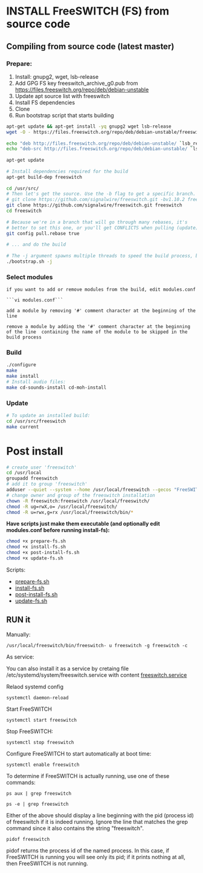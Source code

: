 # INSTALL FreeSWITCH (FS) from source code

## Compiling from source code (latest master) 

### Prepare:

1. Install: gnupg2, wget, lsb-release
2. Add GPG FS key freeswitch_archive_g0.pub from
 https://files.freeswitch.org/repo/deb/debian-unstable
3. Update apt source list with freeswitch
4. Install FS dependencies
5. Clone
6. Run bootstrap script that starts building 


```bash
apt-get update && apt-get install -yq gnupg2 wget lsb-release
wget -O - https://files.freeswitch.org/repo/deb/debian-unstable/freeswitch_archive_g0.pub | apt-key add -
 
echo "deb http://files.freeswitch.org/repo/deb/debian-unstable/ `lsb_release -sc` main" > /etc/apt/sources.list.d/freeswitch.list
echo "deb-src http://files.freeswitch.org/repo/deb/debian-unstable/ `lsb_release -sc` main" >> /etc/apt/sources.list.d/freeswitch.list
 
apt-get update
 
# Install dependencies required for the build
apt-get build-dep freeswitch
 
cd /usr/src/
# Then let's get the source. Use the -b flag to get a specific branch. For example:
# git clone https://github.com/signalwire/freeswitch.git -bv1.10.2 freeswitch
git clone https://github.com/signalwire/freeswitch.git freeswitch
cd freeswitch
 
# Because we're in a branch that will go through many rebases, it's
# better to set this one, or you'll get CONFLICTS when pulling (update).
git config pull.rebase true
 
# ... and do the build
 
# The -j argument spawns multiple threads to speed the build process, but causes trouble on some systems
./bootstrap.sh -j
```

### Select modules

    if you want to add or remove modules from the build, edit modules.conf
    
    ```vi modules.conf```
    
    add a module by removing '#' comment character at the beginning of the line
    
    remove a module by adding the '#' comment character at the beginning of the line  containing the name of the module to be skipped in the build process

 
### Build

 ```bash
./configure
make
make install
# Install audio files:
make cd-sounds-install cd-moh-install
```

### Update

```bash
# To update an installed build:
cd /usr/src/freeswitch
make current
```

# Post install

```bash
# create user 'freeswitch'
cd /usr/local
groupadd freeswitch
# add it to group 'freeswitch'
adduser --quiet --system --home /usr/local/freeswitch --gecos "FreeSWITCH open source softswitch" --ingroup freeswitch freeswitch --disabled-password
# change owner and group of the freeswitch installation
chown -R freeswitch:freeswitch /usr/local/freeswitch/
chmod -R ug=rwX,o= /usr/local/freeswitch/
chmod -R u=rwx,g=rx /usr/local/freeswitch/bin/*
```



**Have scripts just make them executable (and optionally edit modules.conf before running install-fs):**

```bash
chmod +x prepare-fs.sh 
chmod +x install-fs.sh 
chmod +x post-install-fs.sh 
chmod +x update-fs.sh 
```

Scripts:

- [prepare-fs.sh](src/install/ubuntu-scripts/prepare-fs.sh)
- [install-fs.sh](src/install/ubuntu-scripts/install-fs.sh)
- [post-install-fs.sh](src/install/ubuntu-scripts/post-install-fs.sh)
- [update-fs.sh](src/install/ubuntu-scripts/update-fs.sh)

## RUN it

Manually:

```/usr/local/freeswitch/bin/freeswitch- u freeswitch -g freeswitch -c```

As service:

You can also install it as a service by cretaing file /etc/systemd/system/freeswitch.service
with content [freeswitch.service](src/conf/freeswitch.service)

Relaod systemd config

```systemctl daemon-reload```

Start FreeSWITCH

```systemctl start freeswitch```

Stop FreeSWITCH:

```systemctl stop freeswitch```

Configure FreeSWITCH to start automatically at boot time:

```systemctl enable freeswitch```

To determine if FreeSWITCH is actually running, use one of these commands:

```ps aux | grep freeswitch```

```ps -e | grep freeswitch```

Either of the above should display a line beginning with the pid (process id) of freeswitch if it is indeed running. Ignore the line that matches the grep command since it also contains the string "freeswitch".

```pidof freeswitch```

pidof returns the process id of the named process. In this case, if FreeSWITCH is running you will see only its pid; if it prints nothing at all, then FreeSWITCH is not running.


